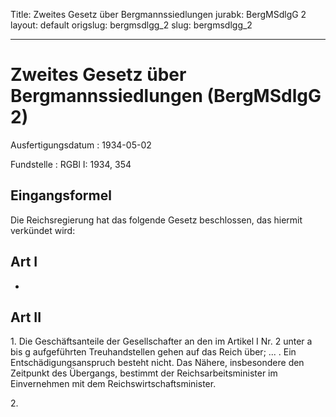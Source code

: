 Title: Zweites Gesetz über Bergmannssiedlungen
jurabk: BergMSdlgG 2
layout: default
origslug: bergmsdlgg_2
slug: bergmsdlgg_2

---

# Zweites Gesetz über Bergmannssiedlungen (BergMSdlgG 2)

Ausfertigungsdatum
:   1934-05-02

Fundstelle
:   RGBl I: 1934, 354



## Eingangsformel

Die Reichsregierung hat das folgende Gesetz beschlossen, das hiermit
verkündet wird:


## Art I

-


## Art II

1\. Die Geschäftsanteile der Gesellschafter an den im Artikel I Nr. 2
unter a bis g aufgeführten Treuhandstellen gehen auf das Reich über;
... . Ein Entschädigungsanspruch besteht nicht. Das Nähere,
insbesondere den Zeitpunkt des Übergangs, bestimmt der
Reichsarbeitsminister              im Einvernehmen mit dem
Reichswirtschaftsminister.

2\.

